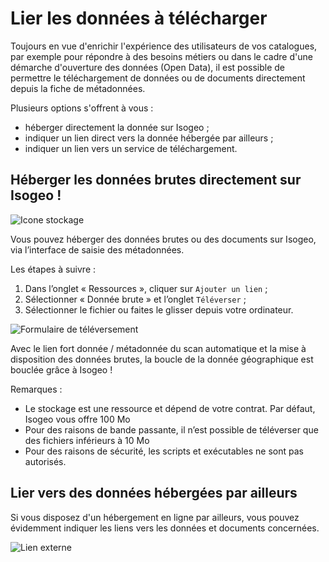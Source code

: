 # Lier les données à télécharger

Toujours en vue d'enrichir l'expérience des utilisateurs de vos catalogues, par exemple pour répondre à des besoins métiers ou dans le cadre d'une démarche d'ouverture des données (Open Data), il est possible de permettre le téléchargement de données ou de documents directement depuis la fiche de métadonnées.

Plusieurs options s'offrent à vous :
* héberger directement la donnée sur Isogeo ;
* indiquer un lien direct vers la donnée hébergée par ailleurs ;
* indiquer un lien vers un service de téléchargement.

## Héberger les données brutes directement sur Isogeo !
![Icone stockage](/fr/images/offer_schema_platform_resStorage.png "Hébergement et stockage de données dans le cloud d'Isogeo")

Vous pouvez héberger des données brutes ou des documents sur Isogeo, via l’interface de saisie des métadonnées.

Les étapes à suivre :
1. Dans l’onglet « Ressources », cliquer sur `Ajouter un lien` ;
2. Sélectionner « Donnée brute » et l’onglet `Téléverser` ;
3. Sélectionner le fichier ou faites le glisser depuis votre ordinateur.

![Formulaire de téléversement](/fr/images/inv_edit_one_resource_download_upload.png "Glisser déposer une donnée ou un fichier")

Avec le lien fort donnée / métadonnée du scan automatique et la mise à disposition des données brutes, la boucle de la donnée géographique est bouclée grâce à Isogeo !

Remarques :
* Le stockage est une ressource et dépend de votre contrat. Par défaut, Isogeo vous offre 100 Mo
* Pour des raisons de bande passante, il n’est possible de téléverser que des fichiers inférieurs à 10 Mo
* Pour des raisons de sécurité, les scripts et exécutables ne sont pas autorisés.


## Lier vers des données hébergées par ailleurs

Si vous disposez d'un hébergement en ligne par ailleurs, vous pouvez évidemment indiquer les liens vers les données et documents concernées.

![Lien externe](/fr/images/inv_edit_one_resource_download_link.png "Lier vers un hébergement externe")
